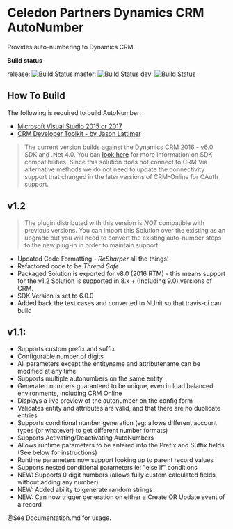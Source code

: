 # Celedon Partners Dynamics CRM AutoNumber
Provides auto-numbering to Dynamics CRM.

**Build status**

release:
[![Build Status](https://travis-ci.org/BESDev/Celedon-Autonumber-RTM.svg?branch=release)](https://travis-ci.org/BESDev/Celedon-Autonumber-RTM/branches)
master:
[![Build Status](https://travis-ci.org/BESDev/Celedon-Autonumber-RTM.svg?branch=master)](https://travis-ci.org/BESDev/Celedon-Autonumber-RTM/branches)
dev: [![Build Status](https://travis-ci.org/BESDev/Celedon-Autonumber-RTM.svg?branch=develop)](https://travis-ci.org/BESDev/Celedon-Autonumber-RTM/branches)

## How To Build
The following is required to build AutoNumber:

* [Microsoft Visual Studio 2015 or 2017](https://www.visualstudio.com/vs/older-downloads/)
* [CRM Developer Toolkit - by Jason Lattimer](https://github.com/jlattimer/CRMDeveloperExtensions)

> The current version builds against the Dynamics CRM 2016 - v6.0 SDK and .Net 4.0. You can [look here](https://blogs.msdn.microsoft.com/crm/2017/02/01/dynamics-365-sdk-backwards-compatibility/) for more information on SDK compatibilities. Since this solution does not connect to CRM Via alternative methods we do not need to update the connectivity support that changed in the later versions of CRM-Online for OAuth support.

## v1.2
> The plugin distributed with this version is *NOT* compatible with previous versions. You can import this Solution over the existing as an upgrade but you will need to convert the existing auto-number steps to the new plug-in in order to maintain support.

* Updated Code Formatting - *ReSharper* all the things!
* Refactored code to be *Thread Safe*
* Packaged Solution is exported for v8.0 (2016 RTM) - this means support for the v1.2 Solution is supported in 8.x + (Including 9.0) versions of CRM.
* SDK Version is set to 6.0.0
* Added back the test cases and converted to NUnit so that travis-ci can build

## v1.1:
* Supports custom prefix and suffix
* Configurable number of digits
* All parameters except the entityname and attributename can be modified at any time
* Supports multiple autonumbers on the same entity
* Generated numbers guaranteed to be unique, even in load balanced environments, including CRM Online
* Displays a live preview of the autonumber on the config form
* Validates entity and attributes are valid, and that there are no duplicate entries
* Supports conditional number generation (eg: allows different account types (or whatever) to get different number formats)
* Supports Activating/Deactivating AutoNumbers
* Allows runtime parameters to be entered into the Prefix and Suffix fields (See below for instructions)
* Runtime parameters now support looking up to parent record values
* Supports nested conditional parameters ie: "else if" conditions
* NEW: Supports 0 digit numbers (allows fully custom calculated fields, without adding any number)
* NEW: Added ability to generate random strings
* NEW: Can now trigger generation on either a Create OR Update event of a record

@See Documentation.md for usage.

